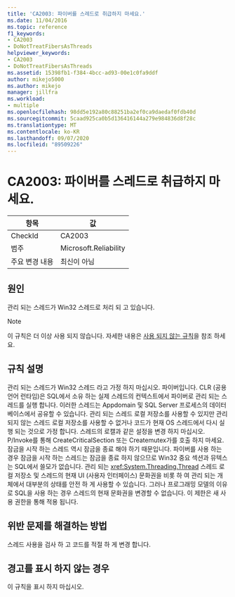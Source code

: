 ```yaml
---
title: 'CA2003: 파이버를 스레드로 취급하지 마세요.'
ms.date: 11/04/2016
ms.topic: reference
f1_keywords:
- CA2003
- DoNotTreatFibersAsThreads
helpviewer_keywords:
- CA2003
- DoNotTreatFibersAsThreads
ms.assetid: 15398fb1-f384-4bcc-ad93-00e1c0fa9ddf
author: mikejo5000
ms.author: mikejo
manager: jillfra
ms.workload:
- multiple
ms.openlocfilehash: 98dd5e192a80c88251ba2ef0ca9daedaf0fdb40d
ms.sourcegitcommit: 5caad925ca0b5d136416144a279e984836d8f28c
ms.translationtype: MT
ms.contentlocale: ko-KR
ms.lasthandoff: 09/07/2020
ms.locfileid: "89509226"
---
```

# <a name="ca2003-do-not-treat-fibers-as-threads"></a>CA2003: 파이버를 스레드로 취급하지 마세요.

|항목|값|
|-|-|
|CheckId|CA2003|
|범주|Microsoft.Reliability|
|주요 변경 내용|최신이 아님|

## <a name="cause"></a>원인
관리 되는 스레드가 Win32 스레드로 처리 되 고 있습니다.

> [!NOTE]
> 이 규칙은 더 이상 사용 되지 않습니다. 자세한 내용은 [사용 되지 않는 규칙](fxcop-unported-deprecated-rules.md)을 참조 하세요.

## <a name="rule-description"></a>규칙 설명

관리 되는 스레드가 Win32 스레드 라고 가정 하지 마십시오. 파이버입니다. CLR (공용 언어 런타임)은 SQL에서 소유 하는 실제 스레드의 컨텍스트에서 파이버로 관리 되는 스레드를 실행 합니다. 이러한 스레드는 Appdomain 및 SQL Server 프로세스의 데이터베이스에서 공유할 수 있습니다. 관리 되는 스레드 로컬 저장소를 사용할 수 있지만 관리 되지 않는 스레드 로컬 저장소를 사용할 수 없거나 코드가 현재 OS 스레드에서 다시 실행 되는 것으로 가정 합니다. 스레드의 로캘과 같은 설정을 변경 하지 마십시오. P/Invoke를 통해 CreateCriticalSection 또는 Createmutex가를 호출 하지 마세요. 잠금을 시작 하는 스레드 역시 잠금을 종료 해야 하기 때문입니다. 파이버를 사용 하는 경우 잠금을 시작 하는 스레드는 잠금을 종료 하지 않으므로 Win32 중요 섹션과 뮤텍스는 SQL에서 쓸모가 없습니다. 관리 되는 <xref:System.Threading.Thread> 스레드 로컬 저장소 및 스레드의 현재 UI (사용자 인터페이스) 문화권을 비롯 하 여 관리 되는 개체에서 대부분의 상태를 안전 하 게 사용할 수 있습니다. 그러나 프로그래밍 모델의 이유로 SQL을 사용 하는 경우 스레드의 현재 문화권을 변경할 수 없습니다. 이 제한은 새 사용 권한을 통해 적용 됩니다.

## <a name="how-to-fix-violations"></a>위반 문제를 해결하는 방법

스레드 사용을 검사 하 고 코드를 적절 하 게 변경 합니다.

## <a name="when-to-suppress-warnings"></a>경고를 표시 하지 않는 경우

이 규칙을 표시 하지 마십시오.
